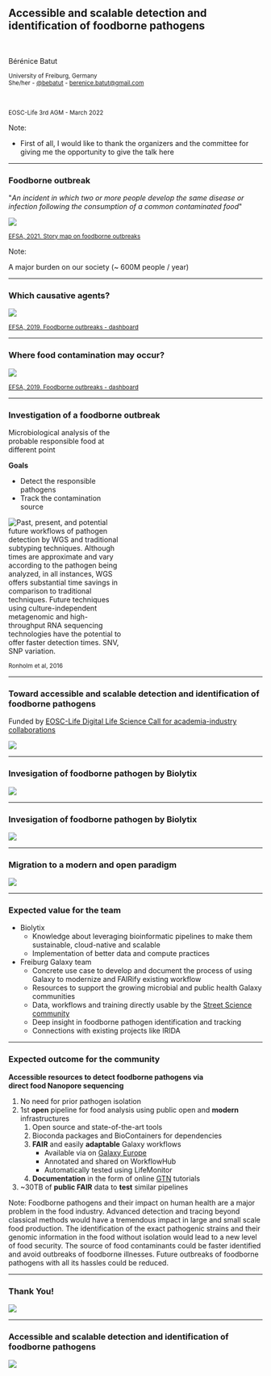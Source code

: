 <!-- .slide: data-background="images/index.jpg" data-state="dim-background" -->
## Accessible and scalable detection and identification of foodborne pathogens

<br>

Bérénice Batut

<small>University of Freiburg, Germany <br> She/her - <i class="fab fa-twitter"></i> <i class="fab fa-github"></i> [@bebatut](twitter.com/bebatut) - <i class="fas fa-envelope"></i> berenice.batut@gmail.com</small>

<br>

<small>EOSC-Life 3rd AGM - March 2022</small>


<small style="position: absolute; right: 0%; font-size: 0.2em; bottom: -20%;">Photo by [Monstera](https://www.pexels.com/@gabby-k?utm_content=attributionCopyText&utm_medium=referral&utm_source=pexels) from [Pexels](https://www.pexels.com/photo/cutout-paper-composition-of-bacteria-on-green-background-5841807/?utm_content=attributionCopyText&utm_medium=referral&utm_source=pexels)</small>


Note:
- First of all, I would like to thank the organizers and the committee for giving me the opportunity to give the talk here

---
### Foodborne outbreak

"*An incident in which two or more people develop the same disease or infection following the consumption of a common contaminated food*"

![](images/efsa_foodborne_outbreak.png) <!-- .element width="50%" -->

<small>[EFSA, 2021. Story map on foodborne outbreaks](https://multimedia.efsa.europa.eu/fbo-storymaps/index.html)</small>

Note:

A major burden on our society
(~ 600M people / year)

----
### Which causative agents?

![](images/efsa_outbreak_causative_agents.png) <!-- .element width="80%" -->

<small>[EFSA, 2019. Foodborne outbreaks - dashboard](https://www.efsa.europa.eu/en/microstrategy/FBO-dashboard)</small>

----
### Where food contamination may occur?

![](images/efsa_outbreak_cause.png) <!-- .element width="80%" -->

<small>[EFSA, 2019. Foodborne outbreaks - dashboard](https://www.efsa.europa.eu/en/microstrategy/FBO-dashboard)</small>

----
### Investigation of a foodborne outbreak

<div style="text-align: left; float: left; width:45%;" data-markdown>
Microbiological analysis of the probable responsible food at different point

**Goals**
- Detect the responsible pathogens
- Track the contamination source

</div>

<div class="right_column" style="width:45%;" >

![Past, present, and potential future workflows of pathogen detection by WGS and traditional subtyping techniques. Although times are approximate and vary according to the pathogen being analyzed, in all instances, WGS offers substantial time savings in comparison to traditional techniques. Future techniques using culture-independent metagenomic and high-throughput RNA sequencing technologies have the potential to offer faster detection times. SNV, SNP variation.](images/ronholm2016.jpeg) <!-- .element width="100%" -->

<small>Ronholm et al, 2016</small>
</div>

---
### Toward accessible and scalable detection and identification of foodborne pathogens

Funded by [EOSC-Life Digital Life Science Call for academia-industry collaborations](https://www.eosc-life.eu/industrycall/)

![](images/team.png) <!-- .element width="80%" -->



---
### Invesigation of foodborne pathogen by Biolytix

![](images/overview_1.png) <!-- .element width="100%" -->

----
### Invesigation of foodborne pathogen by Biolytix

![](images/overview_2.png) <!-- .element width="100%" -->

---
### Migration to a modern and open paradigm

![](images/overview_3.png) <!-- .element width="100%" -->

---
### Expected value for the team

- Biolytix
    - Knowledge about leveraging bioinformatic pipelines to make them sustainable, cloud-native and scalable
    - Implementation of  better data and compute practices
- Freiburg Galaxy team
    - Concrete use case to develop and document the process of using Galaxy to modernize and FAIRify existing workflow
    - Resources to support the growing microbial and public health Galaxy communities
    - Data, workflows and training directly usable by the [Street Science community](https://streetscience.community/)
    - Deep insight in foodborne pathogen identification and tracking
    - Connections with existing projects like IRIDA

---
### Expected outcome for the community

**Accessible resources to detect foodborne pathogens via<br> direct food Nanopore sequencing**

1. No need for prior pathogen isolation
1. 1st **open** pipeline for food analysis using public open and **modern** infrastructures
    1. Open source and state-of-the-art tools
    2. Bioconda packages and BioContainers for dependencies
    3. **FAIR** and easily **adaptable** Galaxy workflows
        - Available via on [Galaxy Europe](https://usegalaxy.eu/)
        - Annotated and shared on WorkflowHub
        - Automatically tested using LifeMonitor
    4. **Documentation** in the form of online [GTN](https://training.galaxyproject.org/) tutorials
2. ~30TB of **public FAIR** data to **test** similar pipelines

Note:
Foodborne pathogens and their impact on human health are a major problem in the food industry. Advanced detection and tracing beyond classical methods would have a tremendous impact in  large and small scale food production. The identification of the exact pathogenic strains and their genomic information in the food without isolation would lead to a new level of food security. The source of food contaminants could be faster identified and avoid outbreaks of foodborne illnesses. Future outbreaks of foodborne pathogens with all its hassles could be reduced.

---
### Thank You!

![](images/eosclogo.png) <!-- .element width="40%" -->

---
### Accessible and scalable detection and identification of foodborne pathogens

![](images/overview_3.png) <!-- .element width="80%" -->